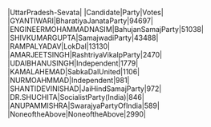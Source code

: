  
|UttarPradesh-Sevata|
|Candidate|Party|Votes|
|GYANTIWARI|BharatiyaJanataParty|94697|
|ENGINEERMOHAMMADNASIM|BahujanSamajParty|51038|
|SHIVKUMARGUPTA|SamajwadiParty|43488|
|RAMPALYADAV|LokDal|13130|
|AMARJEETSINGH|RashtriyaVikalpParty|2470|
|UDAIBHANUSINGH|Independent|1779|
|KAMALAHEMAD|SabkaDalUnited|1106|
|NURMOAHMMAD|Independent|981|
|SHANTIDEVINISHAD|JaiHindSamajParty|972|
|DR.SHUCHITA|SocialistParty(India)|846|
|ANUPAMMISHRA|SwarajyaPartyOfIndia|589|
|NoneoftheAbove|NoneoftheAbove|2990|
